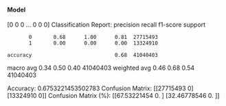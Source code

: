 #### Model
[0 0 0 ... 0 0 0]
Classification Report:
              precision    recall  f1-score   support

           0       0.68      1.00      0.81  27715493
           1       0.00      0.00      0.00  13324910

    accuracy                           0.68  41040403
   macro avg       0.34      0.50      0.40  41040403
weighted avg       0.46      0.68      0.54  41040403

Accuracy: 0.6753221453502783
Confusion Matrix:
[[27715493        0]
 [13324910        0]]
Confusion Matrix (%):
[[67.53221454  0.        ]
 [32.46778546  0.        ]]
